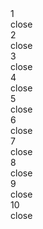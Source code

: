 <div id="page0" class="screenpage">1
    <div class="close">close</div>
</div>
<div id="page1" class="screenpage">2
    <div class="close">close</div>
</div>
<div id="page2" class="screenpage">3
    <div class="close">close</div>
</div>
<div id="page3" class="screenpage">4
    <div class="close">close</div>
</div>
<div id="page4" class="screenpage">5
    <div class="close">close</div>
</div>
<div id="page5" class="screenpage">6
    <div class="close">close</div>
</div>
<div id="page6" class="screenpage">7
    <div class="close">close</div>
</div>
<div id="page7" class="screenpage">8
    <div class="close">close</div>
</div>
<div id="page8" class="screenpage">9
    <div class="close">close</div>
</div>
<div id="page9" class="screenpage">10
    <div class="close">close</div>
</div>
